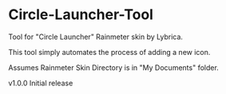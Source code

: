 # Circle-Launcher-Tool

Tool for "Circle Launcher" Rainmeter skin by Lybrica. 

This tool simply automates the process of adding a new icon.

Assumes Rainmeter Skin Directory is in "My Documents" folder.

v1.0.0 Initial release

